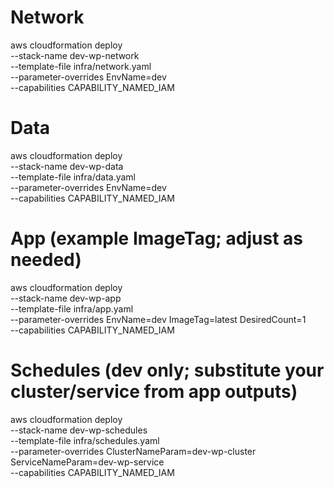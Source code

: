 # Network
aws cloudformation deploy \
  --stack-name dev-wp-network \
  --template-file infra/network.yaml \
  --parameter-overrides EnvName=dev \
  --capabilities CAPABILITY_NAMED_IAM

# Data
aws cloudformation deploy \
  --stack-name dev-wp-data \
  --template-file infra/data.yaml \
  --parameter-overrides EnvName=dev \
  --capabilities CAPABILITY_NAMED_IAM

# App (example ImageTag; adjust as needed)
aws cloudformation deploy \
  --stack-name dev-wp-app \
  --template-file infra/app.yaml \
  --parameter-overrides EnvName=dev ImageTag=latest DesiredCount=1 \
  --capabilities CAPABILITY_NAMED_IAM

# Schedules (dev only; substitute your cluster/service from app outputs)
aws cloudformation deploy \
  --stack-name dev-wp-schedules \
  --template-file infra/schedules.yaml \
  --parameter-overrides ClusterNameParam=dev-wp-cluster ServiceNameParam=dev-wp-service \
  --capabilities CAPABILITY_NAMED_IAM